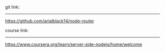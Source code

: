 git link:
___________

https://github.com/arialblack14/node-router





course link:
________________

https://www.coursera.org/learn/server-side-nodejs/home/welcome
